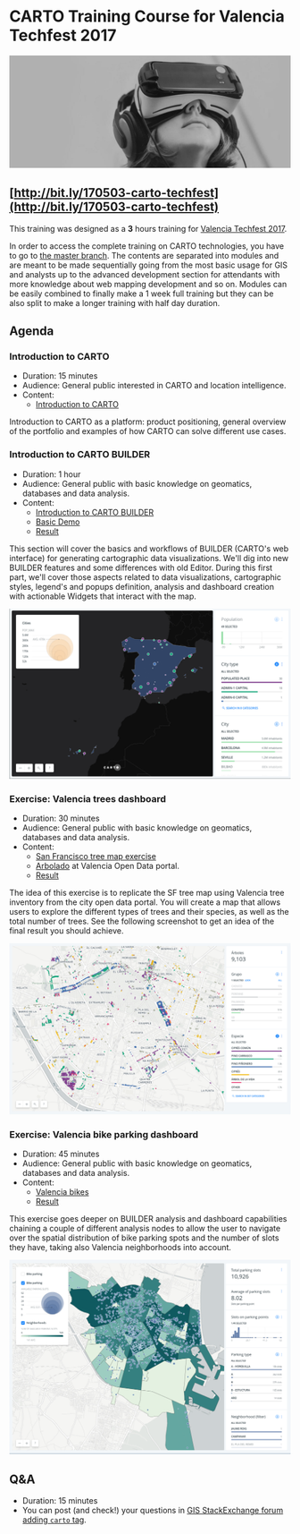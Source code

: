 CARTO Training Course for Valencia Techfest 2017
==================================================

![](imgs/other/header.jpg)


## [http://bit.ly/170503-carto-techfest](http://bit.ly/170503-carto-techfest)

This training was designed as a **3** hours training for [Valencia Techfest 2017](http://www.ctranspa.webs.upv.es/techfest/).

In order to access the complete training on CARTO technologies, you have to go to [the master branch](http://bit.ly/carto-workshop). The contents are separated into modules and are meant to be made sequentially going from the most basic usage for GIS and analysts up to the advanced development section for attendants with more knowledge about web mapping development and so on. Modules can be easily combined to finally make a 1 week full training but they can be also split to make a longer training with half day duration.

## Agenda

### Introduction to CARTO

- Duration: 15 minutes
- Audience: General public interested in CARTO and location intelligence.
- Content:
  * [Introduction to CARTO](https://docs.google.com/presentation/d/1vJjkaCpaC6z-fwkeh5I0vqUP_eZtAcFQM0qVmreax58/pub)

Introduction to CARTO as a platform: product positioning, general overview of the portfolio and examples of how CARTO can solve different use cases.

### Introduction to CARTO BUILDER

- Duration: 1 hour
- Audience: General public with basic knowledge on geomatics, databases and data analysis.
- Content:
  * [Introduction to CARTO BUILDER](https://docs.google.com/presentation/d/1onz0nPvOsCge9SiaCunqlevcLDs-eQCSA3nl9ecja-c/pub)
  * [Basic Demo](01-basic.md)
  * [Result](https://xurxosanz.carto.com/builder/c5a779cc-2f61-11e7-8b23-0e233c30368f/embed)

This section will cover the basics and workflows of BUILDER (CARTO's web interface) for generating cartographic data visualizations. We'll dig into new BUILDER features and some differences with old Editor. During this first part, we'll cover those aspects related to data visualizations, cartographic styles, legend's and popups definition, analysis and dashboard creation with actionable Widgets that interact with the map.

![](imgs/basic/filter.png)


### Exercise: Valencia trees dashboard

- Duration: 30 minutes
- Audience: General public with basic knowledge on geomatics, databases and data analysis.
- Content:
  - [San Francisco tree map exercise](https://github.com/CartoDB/carto-workshop/blob/master/01-builder-visualization/exercises/sf-trees.md)
  - [Arbolado](http://gobiernoabierto.valencia.es/en/resource/?ds=arbolado&id=4dbc28fc-48d8-42fd-89fc-936febb21624) at Valencia Open Data portal.
  - [Result](https://xurxosanz.carto.com/builder/7acddb98-2f58-11e7-8edb-0ecd1babdde5/embed)

The idea of this exercise is to replicate the SF tree map using Valencia tree inventory from the city open data portal. You will create a map that allows users to explore the different types of trees and their species, as well as the total number of trees. See the following screenshot to get an idea of the final result you should achieve.

![](imgs/trees/trees.png)


### Exercise: Valencia bike parking dashboard

- Duration: 45 minutes
- Audience: General public with basic knowledge on geomatics, databases and data analysis.
- Content:
  - [Valencia bikes](02-valencia-bikes.md)
  - [Result](https://xurxosanz.carto.com/builder/e5e528b0-2f75-11e7-a6ef-0e3ebc282e83/embed)


This exercise goes deeper on BUILDER analysis and dashboard capabilities chaining a couple of different analysis nodes to allow the user to navigate over the spatial distribution of bike parking spots and the number of slots they have, taking also Valencia neighborhoods into account.

![](imgs/bikes/07-result.png)


## Q&A

- Duration: 15 minutes
- You can post (and check!) your questions in [GIS StackExchange forum adding `carto` tag](http://gis.stackexchange.com/questions/tagged/carto).

